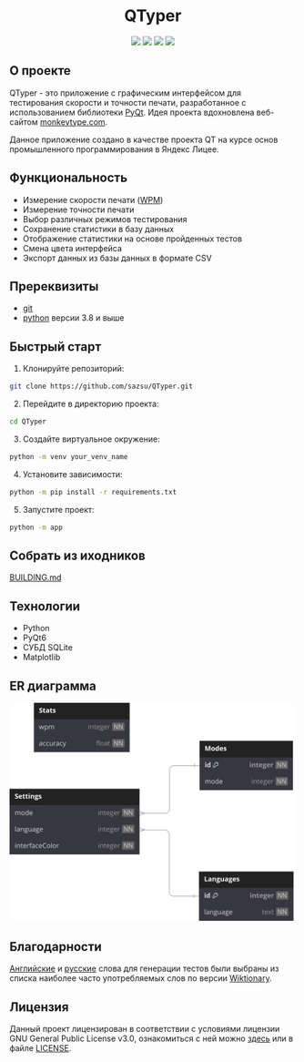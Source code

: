 <div align=center>
  <h1 >QTyper</h1>
  <img src="https://img.shields.io/badge/Python-FFD43B?style=for-the-badge&logo=python&logoColor=blue"/>
  <img src="https://img.shields.io/badge/PyQt-2cde85?style=for-the-badge&&logo=qt&logoColor=white"/>
  <img src="https://img.shields.io/badge/Sqlite-003B57?style=for-the-badge&logo=sqlite&logoColor=white"/>
  <img src="https://img.shields.io/badge/license-GPLv3-blue?style=for-the-badge"/>
</div>

## О проекте

QTyper - это приложение с графическим интерфейсом для тестирования скорости и точности печати, разработанное с использованием библиотеки [PyQt](https://doc.qt.io/qtforpython-6/). Идея проекта вдохновлена веб-сайтом [monkeytype.com](https://monkeytype.com/).

Данное приложение создано в качестве проекта QT на курсе основ промышленного программирования в Яндекс Лицее.

## Функциональность

- Измерение скорости печати ([WPM](## "Words Per Minute - Слова В Минуту"))
- Измерение точности печати
- Выбор различных режимов тестирования
- Сохранение статистики в базу данных
- Отображение статистики на основе пройденных тестов
- Смена цвета интерфейса
- Экспорт данных из базы данных в формате CSV

## Пререквизиты

- [git](https://git-scm.com/downloads)
- [python](https://www.python.org/downloads/) версии 3.8 и выше

## Быстрый старт

1. Клонируйте репозиторий:
```sh
git clone https://github.com/sazsu/QTyper.git
```
2. Перейдите в директорию проекта:
```sh
cd QTyper
```
3. Создайте виртуальное окружение:
```sh
python -m venv your_venv_name
```
4. Установите зависимости:
```sh
python -m pip install -r requirements.txt
```
5. Запустите проект:
```sh
python -m app
```
## Собрать из иходников

[BUILDING.md](https://github.com/sazsu/QTyper/blob/main/BUILDING.md)

## Технологии

- Python
- PyQt6
- СУБД SQLite
- Matplotlib

## ER диаграмма

![ERD](ERD.svg)

## Благодарности

[Английские](https://en.wiktionary.org/wiki/Wiktionary:Frequency_lists/Contemporary_fiction) и [русские](https://en.wiktionary.org/wiki/Appendix:Russian_Frequency_lists/1-1000) слова для генерации тестов были выбраны из списка наиболее часто употребляемых слов по версии [Wiktionary](https://www.wiktionary.org/).

## Лицензия

Данный проект лицензирован в соответствии с условиями лицензии GNU General Public License v3.0, ознакомиться с ней можно [здесь](https://www.gnu.org/licenses/gpl-3.0.en.html) или в файле [LICENSE](https://github.com/sazsu/QTyper/blob/main/LICENSE).
